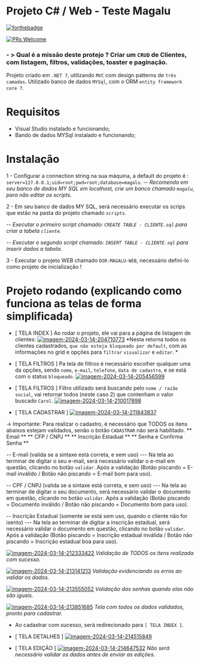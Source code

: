 # Projeto C# / Web - Teste Magalu

[![forthebadge](http://forthebadge.com/images/badges/built-with-love.svg)](http://forthebadge.com)

[![PRs Welcome](https://img.shields.io/badge/PRs-welcome-brightgreen.svg?style=shields)](http://makeapullrequest.com)

### - >  Qual é a missão deste protejo ? Criar um `CRUD` de Clientes, com listagem, filtros, validações, toaster e paginação.

Projeto criado em `.NET 7`, utilizando `MVC` com design patterns de `três camadas`.
Utilizado banco de dados `MYSql`, com o ORM `entity framework core 7`.

# Requisitos
- Visual Studio instalado e funcionando;
- Bando de dados MYSql instalado e funcionando;

# Instalação 

1 - Configurar a connection string na sua máquina, a default do projeto é : `server=127.0.0.1;uid=root;pwd=root;database=magalu`.
-- *Recomendo em seu banco de dados MY SQL em localhost, crie um banco chamado `magalu`, para não editar os scripts.*

2 - Em seu banco de dados MY SQL, será necessário executar os scrips que estão na pasta do projeto chamado `scripts`.

-- *Executar o primeiro script chamado: `CREATE TABLE - CLIENTE.sql` para criar a tabela `cliente`.*

-- *Executar o segundo script chamado: `INSERT TABLE - CLIENTE.sql` para inserir dados a tabela.*


3 - Executar o projeto WEB chamado `DSR-MAGALU-WEB`, necessário defini-lo como projeto de inicialização !

# Projeto rodando (explicando como funciona as telas de forma simplificada)

- [ TELA INDEX ] Ao rodar o projeto, ele vai para a página de listagem de clientes:
  <a href="https://ibb.co/86tXBSp"><img src="https://i.ibb.co/BqFwPSx/imagem-2024-03-14-204710773.png" alt="imagem-2024-03-14-204710773" border="0"></a>
  *Nesta retorna todos os clientes cadastrados, `que não esteja bloqueado por default`, com as informações no grid e opções para `filtrar` `visualizar` e `editar`. *

- [ TELA FILTROS ] Pa tela de filtros é necessário escolher qualquer uma da opções, sendo `nome`, `e-mail`, `telefone`, `data de cadastro`, e se está com o status `bloqueado`.
 <a href="https://ibb.co/m5mzqKV"><img src="https://i.ibb.co/MkbNVHx/imagem-2024-03-14-205456599.png" alt="imagem-2024-03-14-205456599" border="0"></a>

 - [ TELA FILTROS ] Filtro utilizado será buscando pelo `nome / razão social`, vai retornar todos (neste caso 2) que contenham o valor buscado `Carol`.
<a href="https://ibb.co/MhYZcrV"><img src="https://i.ibb.co/6Z3rHzP/imagem-2024-03-14-210017898.png" alt="imagem-2024-03-14-210017898" border="0"></a>

- [ TELA CADASTRAR ]
<a href="https://ibb.co/BP28BPW"><img src="https://i.ibb.co/3smtcs6/imagem-2024-03-14-211843837.png" alt="imagem-2024-03-14-211843837" border="0"></a>

-> Importante: Para realizar o cadastro, é necessário que TODOS os itens abaixos estejam validados, senão o botão `CADASTRAR` não será habilitado.
** Email **
** CFP / CNPJ **
** Inscrição Estadual **
** Senha e Confirma Senha **

-- E-mail (valida se a sintaxe está correta, e sem uso)
  --- Na tela ao terminar de digitar o seu e-mail, será necessário validar o e-mail em questão, clicando no botão `validar`. Após a validação (Botão piscando = E-mail inválido / Botão não piscando = E-mail bom para uso).

  
-- CPF / CNPJ (valida se a sintaxe está correta, e sem uso)
  --- Na tela ao terminar de digitar o seu documento, será necessário validar o documento em questão, clicando no botão `validar`. Após a validação (Botão piscando = Documento inválido / Botão não piscando = Documento bom para uso).

  
-- Inscrição Estadual (somente se está sem uso, quando o cliente não for isento)
  --- Na tela ao terminar de digitar a inscrição estadual, será necessário validar o documento em questão, clicando no botão `validar`. Após a validação (Botão piscando = Inscrição estadual inválida / Botão não piscando = Inscrição estadual boa para uso).

  <a href="https://ibb.co/vVSNJYS"><img src="https://i.ibb.co/mb3nH83/imagem-2024-03-14-212333422.png" alt="imagem-2024-03-14-212333422" border="0"></a>
  *Validação de TODOS os itens realizada com sucesso.*

  <a href="https://ibb.co/0F97XTL"><img src="https://i.ibb.co/qWgSnK8/imagem-2024-03-14-213141213.png" alt="imagem-2024-03-14-213141213" border="0"></a>
  *Validação evidenciando os erros ao validar os dados.*

<a href="https://ibb.co/ZJwgCyC"><img src="https://i.ibb.co/n0V1ShS/imagem-2024-03-14-213555052.png" alt="imagem-2024-03-14-213555052" border="0"></a>
  *Validação das senhas quando elas não são iguais.*

<a href="https://ibb.co/BfhsR61"><img src="https://i.ibb.co/TwQh50C/imagem-2024-03-14-213851685.png" alt="imagem-2024-03-14-213851685" border="0"></a>
    *Tela com todos os dados validados, pronto para cadastrar.*

- Ao cadastrar com sucesso, será redirecionado para `[ TELA INDEX ]`.

- [ TELA DETALHES ]
  <a href="https://ibb.co/mTMvPr7"><img src="https://i.ibb.co/nm53KqS/imagem-2024-03-14-214515849.png" alt="imagem-2024-03-14-214515849" border="0"></a>

- [ TELA EDIÇÃO ]
  <a href="https://ibb.co/PGwDdXS"><img src="https://i.ibb.co/RTzjqr5/imagem-2024-03-14-214647532.png" alt="imagem-2024-03-14-214647532" border="0"></a>
  *Não será necessário validar os dados antes de enviar as edições.*
  
